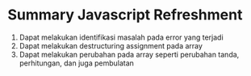 # Summary Javascript Refreshment

1. Dapat melakukan identifikasi masalah pada error yang terjadi
2. Dapat melakukan destructuring assignment pada array
3. Dapat melakukan perubahan pada array seperti perubahan tanda, perhitungan, dan juga pembulatan
